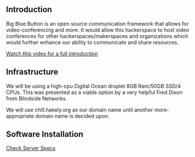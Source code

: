 ## Introduction

Big Blue Button is an open source communication framework that allows
for video-conferencing and more. It would allow this hackerspace to host
video conferences for other hackerspaces/makerspaces and organizations
which would further enhance our ability to communicate and share
resources.

[Watch this video for a full
introduction](https://www.youtube.com/watch?v=6Saztv2WlKI)

## Infrastructure

We will be using a high-cpu Digital Ocean droplet 8GB Ram/50GB SSD/4
CPUs. This was presented as a viable option by a very helpful Fred Dixon
from Blindside Networks.

We will use chill.hakely.org as our domain name until another
more-appropriate domain name is decided upon.

## Software Installation

[Check Server
Specs](http://docs.bigbluebutton.org/install/install.html#check-server-specs)